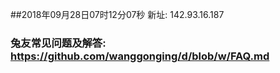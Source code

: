 ##2018年09月28日07时12分07秒 新址: 142.93.16.187
### 兔友常见问题及解答: https://github.com/wanggonging/d/blob/w/FAQ.md
